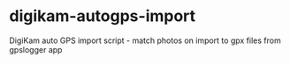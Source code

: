 # digikam-autogps-import
DigiKam auto GPS import script - match photos on import to gpx files from gpslogger app
